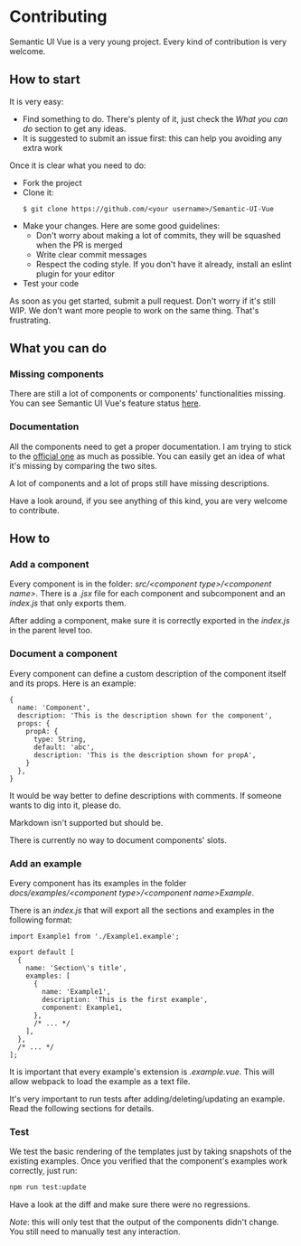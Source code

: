 # Contributing

Semantic UI Vue is a very young project. Every kind of contribution is very welcome.

## How to start

It is very easy:

- Find something to do. There's plenty of it, just check the _What you can do_ section to get any ideas.
- It is suggested to submit an issue first: this can help you avoiding any extra work

Once it is clear what you need to do:

- Fork the project
- Clone it:
  ```
  $ git clone https://github.com/<your username>/Semantic-UI-Vue
  ```
- Make your changes. Here are some good guidelines:
  - Don't worry about making a lot of commits, they will be squashed when the PR is merged
  - Write clear commit messages
  - Respect the coding style. If you don't have it already, install an eslint plugin for your editor
- Test your code

As soon as you get started, submit a pull request. Don't worry if it's still WIP. We don't want more people to work on the same thing. That's frustrating.

## What you can do

### Missing components

There are still a lot of components or components' functionalities missing. You can see Semantic UI Vue's feature status [here](https://semantic-ui-vue.github.io/#/features).

### Documentation

All the components need to get a proper documentation. I am trying to stick to the [official one](https://semantic-ui.com) as much as possible.
You can easily get an idea of what it's missing by comparing the two sites.

A lot of components and a lot of props still have missing descriptions.

Have a look around, if you see anything of this kind, you are very welcome to contribute.

## How to

### Add a component

Every component is in the folder: _src/&lt;component type>/&lt;component name>_.
There is a _.jsx_ file for each component and subcomponent and an _index.js_ that only exports them.

After adding a component, make sure it is correctly exported in the _index.js_ in the parent level too.

### Document a component

Every component can define a custom description of the component itself and its props. Here is an example:

```
{
  name: 'Component',
  description: 'This is the description shown for the component',
  props: {
    propA: {
      type: String,
      default: 'abc',
      description: 'This is the description shown for propA',
    }
  },
}
```

It would be way better to define descriptions with comments. If someone wants to dig into it, please do.

Markdown isn't supported but should be.

There is currently no way to document components' slots.

### Add an example

Every component has its examples in the folder _docs/examples/&lt;component type>/&lt;component name>Example_.

There is an _index.js_ that will export all the sections and examples in the following format:

```
import Example1 from './Example1.example';

export default [
  {
    name: 'Section\'s title',
    examples: [
      {
        name: 'Example1',
        description: 'This is the first example',
        component: Example1,
      },
      /* ... */
    ],
  },
  /* ... */
];
```

It is important that every example's extension is _.example.vue_. This will allow webpack to load the example as a text file.

It's very important to run tests after adding/deleting/updating an example. Read the following sections for details.

### Test

We test the basic rendering of the templates just by taking snapshots of the existing examples. Once you verified that the component's examples work correctly, just run:

```sh
npm run test:update
```

Have a look at the diff and make sure there were no regressions.

_Note_: this will only test that the output of the components didn't change. You still need to manually test any interaction.
